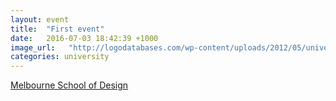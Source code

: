 ```yaml
---
layout: event
title:  "First event"
date:   2016-07-03 18:42:39 +1000
image_url:   "http://logodatabases.com/wp-content/uploads/2012/05/university-of-melbourne-logo.jpg"
categories: university
---
```


[Melbourne School of Design](https://msd.unimelb.edu.au/)
